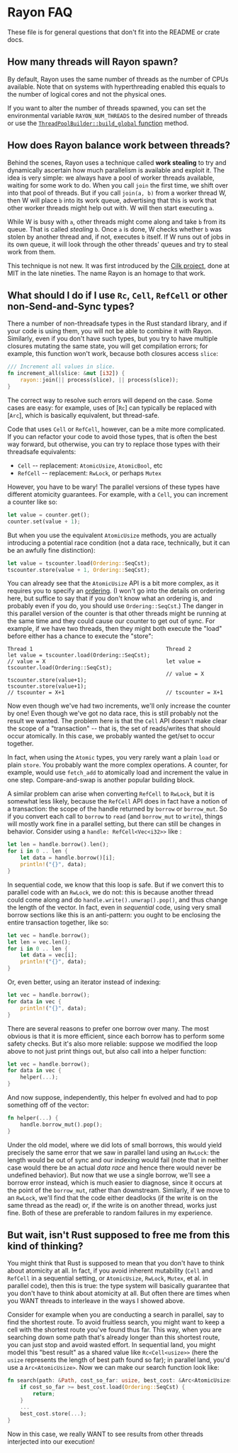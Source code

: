 # Rayon FAQ

These file is for general questions that don't fit into the README or
crate docs.

## How many threads will Rayon spawn?

By default, Rayon uses the same number of threads as the number of CPUs
available. Note that on systems with hyperthreading enabled this
equals to the number of logical cores and not the physical ones.

If you want to alter the number of threads spawned, you can set the
environmental variable `RAYON_NUM_THREADS` to the desired number of
threads or use the
[`ThreadPoolBuilder::build_global` function](https://docs.rs/rayon/*/rayon/struct.ThreadPoolBuilder.html#method.build_global)
method.

## How does Rayon balance work between threads?

Behind the scenes, Rayon uses a technique called **work stealing** to
try and dynamically ascertain how much parallelism is available and
exploit it. The idea is very simple: we always have a pool of worker
threads available, waiting for some work to do. When you call `join`
the first time, we shift over into that pool of threads. But if you
call `join(a, b)` from a worker thread W, then W will place `b` into
its work queue, advertising that this is work that other worker
threads might help out with. W will then start executing `a`.

While W is busy with `a`, other threads might come along and take `b`
from its queue. That is called *stealing* `b`. Once `a` is done, W
checks whether `b` was stolen by another thread and, if not, executes
`b` itself. If W runs out of jobs in its own queue, it will look
through the other threads' queues and try to steal work from them.

This technique is not new. It was first introduced by the
[Cilk project][cilk], done at MIT in the late nineties. The name Rayon
is an homage to that work.

[cilk]: http://supertech.csail.mit.edu/cilk/

## What should I do if I use `Rc`, `Cell`, `RefCell` or other non-Send-and-Sync types?

There a number of non-threadsafe types in the Rust standard library,
and if your code is using them, you will not be able to combine it
with Rayon. Similarly, even if you don't have such types, but you try
to have multiple closures mutating the same state, you will get
compilation errors; for example, this function won't work, because
both closures access `slice`:

```rust
/// Increment all values in slice.
fn increment_all(slice: &mut [i32]) {
    rayon::join(|| process(slice), || process(slice));
}
```

The correct way to resolve such errors will depend on the case.  Some
cases are easy: for example, uses of [`Rc`] can typically be replaced
with [`Arc`], which is basically equivalent, but thread-safe.

Code that uses `Cell` or `RefCell`, however, can be a mite more complicated.
If you can refactor your code to avoid those types, that is often the best way
forward, but otherwise, you can try to replace those types with their threadsafe
equivalents:

- `Cell` -- replacement: `AtomicUsize`, `AtomicBool`, etc
- `RefCell` -- replacement: `RwLock`, or perhaps `Mutex`

However, you have to be wary! The parallel versions of these types
have different atomicity guarantees. For example, with a `Cell`, you
can increment a counter like so:

```rust
let value = counter.get();
counter.set(value + 1);
```

But when you use the equivalent `AtomicUsize` methods, you are
actually introducing a potential race condition (not a data race,
technically, but it can be an awfully fine distinction):

```rust
let value = tscounter.load(Ordering::SeqCst);
tscounter.store(value + 1, Ordering::SeqCst);
```

You can already see that the `AtomicUsize` API is a bit more complex,
as it requires you to specify an
[ordering](http://doc.rust-lang.org/std/sync/atomic/enum.Ordering.html). (I
won't go into the details on ordering here, but suffice to say that if
you don't know what an ordering is, and probably even if you do, you
should use `Ordering::SeqCst`.) The danger in this parallel version of
the counter is that other threads might be running at the same time
and they could cause our counter to get out of sync. For example, if
we have two threads, then they might both execute the "load" before
either has a chance to execute the "store":

```
Thread 1                                          Thread 2
let value = tscounter.load(Ordering::SeqCst);
// value = X                                      let value = tscounter.load(Ordering::SeqCst);
                                                  // value = X
tscounter.store(value+1);                         tscounter.store(value+1);
// tscounter = X+1                                // tscounter = X+1
```

Now even though we've had two increments, we'll only increase the
counter by one!  Even though we've got no data race, this is still
probably not the result we wanted. The problem here is that the `Cell`
API doesn't make clear the scope of a "transaction" -- that is, the
set of reads/writes that should occur atomically. In this case, we
probably wanted the get/set to occur together.

In fact, when using the `Atomic` types, you very rarely want a plain
`load` or plain `store`. You probably want the more complex
operations. A counter, for example, would use `fetch_add` to
atomically load and increment the value in one step. Compare-and-swap
is another popular building block.

A similar problem can arise when converting `RefCell` to `RwLock`, but
it is somewhat less likely, because the `RefCell` API does in fact
have a notion of a transaction: the scope of the handle returned by
`borrow` or `borrow_mut`. So if you convert each call to `borrow` to
`read` (and `borrow_mut` to `write`), things will mostly work fine in
a parallel setting, but there can still be changes in behavior.
Consider using a `handle: RefCell<Vec<i32>>` like :

```rust
let len = handle.borrow().len();
for i in 0 .. len {
    let data = handle.borrow()[i];
    println!("{}", data);
}
```

In sequential code, we know that this loop is safe. But if we convert
this to parallel code with an `RwLock`, we do not: this is because
another thread could come along and do
`handle.write().unwrap().pop()`, and thus change the length of the
vector. In fact, even in *sequential* code, using very small borrow
sections like this is an anti-pattern: you ought to be enclosing the
entire transaction together, like so:

```rust
let vec = handle.borrow();
let len = vec.len();
for i in 0 .. len {
    let data = vec[i];
    println!("{}", data);
}
```

Or, even better, using an iterator instead of indexing:

```rust
let vec = handle.borrow();
for data in vec {
    println!("{}", data);
}
```

There are several reasons to prefer one borrow over many. The most
obvious is that it is more efficient, since each borrow has to perform
some safety checks. But it's also more reliable: suppose we modified
the loop above to not just print things out, but also call into a
helper function:

```rust
let vec = handle.borrow();
for data in vec {
    helper(...);
}
```

And now suppose, independently, this helper fn evolved and had to pop
something off of the vector:

```rust
fn helper(...) {
    handle.borrow_mut().pop();
}
```

Under the old model, where we did lots of small borrows, this would
yield precisely the same error that we saw in parallel land using an
`RwLock`: the length would be out of sync and our indexing would fail
(note that in neither case would there be an actual *data race* and
hence there would never be undefined behavior). But now that we use a
single borrow, we'll see a borrow error instead, which is much easier
to diagnose, since it occurs at the point of the `borrow_mut`, rather
than downstream. Similarly, if we move to an `RwLock`, we'll find that
the code either deadlocks (if the write is on the same thread as the
read) or, if the write is on another thread, works just fine. Both of
these are preferable to random failures in my experience.

## But wait, isn't Rust supposed to free me from this kind of thinking?

You might think that Rust is supposed to mean that you don't have to
think about atomicity at all. In fact, if you avoid inherent
mutability (`Cell` and `RefCell` in a sequential setting, or
`AtomicUsize`, `RwLock`, `Mutex`, et al. in parallel code), then this
is true: the type system will basically guarantee that you don't have
to think about atomicity at all. But often there are times when you
WANT threads to interleave in the ways I showed above.

Consider for example when you are conducting a search in parallel, say
to find the shortest route. To avoid fruitless search, you might want
to keep a cell with the shortest route you've found thus far.  This
way, when you are searching down some path that's already longer than
this shortest route, you can just stop and avoid wasted effort. In
sequential land, you might model this "best result" as a shared value
like `Rc<Cell<usize>>` (here the `usize` represents the length of best
path found so far); in parallel land, you'd use a `Arc<AtomicUsize>`.
Now we can make our search function look like:

```rust
fn search(path: &Path, cost_so_far: usize, best_cost: &Arc<AtomicUsize>) {
    if cost_so_far >= best_cost.load(Ordering::SeqCst) {
        return;
    }
    ...
    best_cost.store(...);
}
```

Now in this case, we really WANT to see results from other threads
interjected into our execution!
